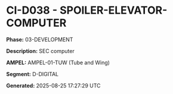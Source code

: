 # CI-D038 - SPOILER-ELEVATOR-COMPUTER

**Phase:** 03-DEVELOPMENT

**Description:** SEC computer

**AMPEL:** AMPEL-01-TUW (Tube and Wing)

**Segment:** D-DIGITAL

**Generated:** 2025-08-25 17:27:29 UTC
